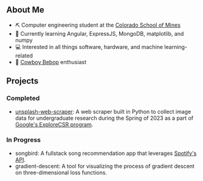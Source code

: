 ## About Me
- ⛏️ Computer engineering student at the [Colorado School of Mines](https://www.mines.edu/)
- 📝 Currently learning Angular, ExpressJS, MongoDB, matplotlib, and numpy
- 💻 Interested in all things software, hardware, and machine learning-related
- 🤠 [Cowboy Bebop](https://en.wikipedia.org/wiki/Cowboy_Bebop) enthusiast

## Projects 
### Completed
- [unsplash-web-scraper](https://github.com/umbertogherardi/unsplash-web-scraper): A web scraper built in Python to collect image data for undergraduate research during the Spring of 2023 as a part of [Google's ExploreCSR program](https://research.google/outreach/explore-csr/).
### In Progress
- songbird: A fullstack song recommendation app that leverages [Spotify's API](https://developer.spotify.com/documentation/web-api).
- gradient-descent: A tool for visualizing the process of gradient descent on three-dimensional loss functions.
